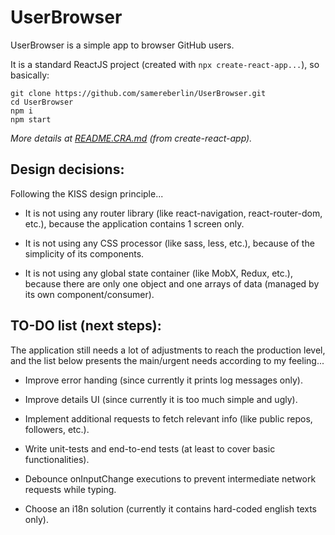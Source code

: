 # UserBrowser

UserBrowser is a simple app to browser GitHub users.

It is a standard ReactJS project (created with `npx create-react-app...`), so basically:

```
git clone https://github.com/samereberlin/UserBrowser.git
cd UserBrowser
npm i
npm start
```
_More details at [README.CRA.md](README.CRA.md) (from create-react-app)._

## Design decisions:

Following the KISS design principle...

- It is not using any router library (like react-navigation, react-router-dom, etc.), because the application contains 1 screen only.

- It is not using any CSS processor (like sass, less, etc.), because of the simplicity of its components.

- It is not using any global state container (like MobX, Redux, etc.), because there are only one object and one arrays of data (managed by its own component/consumer).

## TO-DO list (next steps):

The application still needs a lot of adjustments to reach the production level, and the list below presents the main/urgent needs according to my feeling...

- Improve error handing (since currently it prints log messages only).

- Improve details UI (since currently it is too much simple and ugly).

- Implement additional requests to fetch relevant info (like public repos, followers, etc.).

- Write unit-tests and end-to-end tests (at least to cover basic functionalities).

- Debounce onInputChange executions to prevent intermediate network requests while typing.

- Choose an i18n solution (currently it contains hard-coded english texts only).
